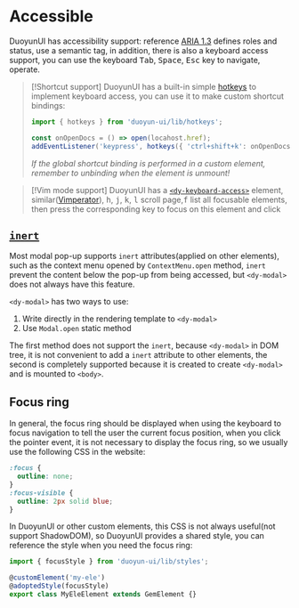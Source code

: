 # Accessible

DuoyunUI has accessibility support: reference [ARIA 1.3](https://w3c.github.io/aria/#role_definitions) defines roles and status, use a semantic tag,
in addition, there is also a keyboard access support, you can use the keyboard <kbd>Tab</kbd>, <kbd>Space</kbd>, <kbd>Esc</kbd> key to navigate, operate.

> [!Shortcut support]
> DuoyunUI has a built-in simple [hotkeys](https://github.com/greena13/react-hotkeys) to implement keyboard access,
> you can use it to make custom shortcut bindings:
>
> ```ts
> import { hotkeys } from 'duoyun-ui/lib/hotkeys';
>
> const onOpenDocs = () => open(locahost.href);
> addEventListener('keypress', hotkeys({ 'ctrl+shift+k': onOpenDocs }));
> ```
>
> _If the global shortcut binding is performed in a custom element, remember to unbinding when the element is unmount!_

> [!Vim mode support]
> DuoyunUI has a [`<dy-keyboard-access>`](../02-elements/keyboard-access.md) element, similar([Vimperator](http://vimperator.org/)),
> <kbd>h</kbd>, <kbd>j</kbd>, <kbd>k</kbd>, <kbd>l</kbd> scroll page,<kbd>f</kbd> list all focusable elements, then press the corresponding key to focus on this element and click

## [`inert`](https://developer.mozilla.org/en-US/docs/Web/API/HTMLElement/inert)

Most modal pop-up supports `inert` attributes(applied on other elements),
such as the context menu opened by `ContextMenu.open` method, `inert` prevent the content below the pop-up from being accessed,
but `<dy-modal>` does not always have this feature.

`<dy-modal>` has two ways to use:

1. Write directly in the rendering template to `<dy-modal>`
2. Use `Modal.open` static method

The first method does not support the `inert`, because `<dy-modal>` in DOM tree, it is not convenient to add a `inert` attribute to other elements,
the second is completely supported because it is created to create `<dy-modal>` and is mounted to `<body>`.

## Focus ring

In general, the focus ring should be displayed when using the keyboard to focus navigation to tell the user the current focus position,
when you click the pointer event, it is not necessary to display the focus ring, so we usually use the following CSS in the website:

```css
:focus {
  outline: none;
}
:focus-visible {
  outline: 2px solid blue;
}
```

In DuoyunUI or other custom elements, this CSS is not always useful(not support ShadowDOM), so DuoyunUI provides a shared style, you can reference the style when you need the focus ring:

```ts
import { focusStyle } from 'duoyun-ui/lib/styles';

@customElement('my-ele')
@adoptedStyle(focusStyle)
export class MyEleElement extends GemElement {}
```
